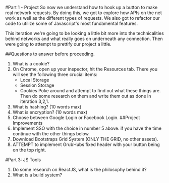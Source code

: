 #Part 1 - Project
So now we understand how to hook up a button to make real network requests. By doing this, we got to explore how APIs on the net work as well as the different types of requests. 
We also got to refactor our code to utilize some of Javascript's most fundamental features.

This iteration we're going to be looking a little bit more into the technicalities behind networks and what really goes on underneath any connection. Then were going to attempt to prettify our project a little.

##Questions to answer before proceeding.
1. What is a cookie?
2. On Chrome, open up your inspector, hit the Resources tab. There you will see the following three crucial items:
    * Local Storage
    * Session Storage
    * Cookies
    Poke around and attempt to find out what these things are. Then do some research on them and write them out as done in iteration 3,2,1.
3. What is hashing? (10 words max)
4. What is encryption? (10 words max)
5. Choose between Google Login or Facebook Login.
##Project Improvements
1. Implement SSO with the choice in number 5 above. 
if you have the time continue with the other things below.
2. Download Bootstraps Grid System (ONLY THE GRID, no other assets).
3. ATTEMPT to implement GrubHubs fixed header with your button being on the top right. 

#Part 3: JS Tools
1. Do some research on ReactJS, what is the philosophy behind it? 
2. What is a build system? 
